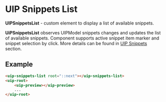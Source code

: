 # UIP Snippets List

**UIPSnippetsList** - custom element to display a list of available snippets.

**UiPSnippetsList** observes UIPModel snippets changes and updates the list of available snippets.
Component supports active snippet item marker and snippet selection by click.
More details can be found in [UIP Snippets](src/plugins/snippets/README.md) section.

## Example

```html
<uip-snippets-list root="::next"></uip-snippets-list>
<uip-root>
    <uip-preview></uip-preview>
    ...
</uip-root>
```
